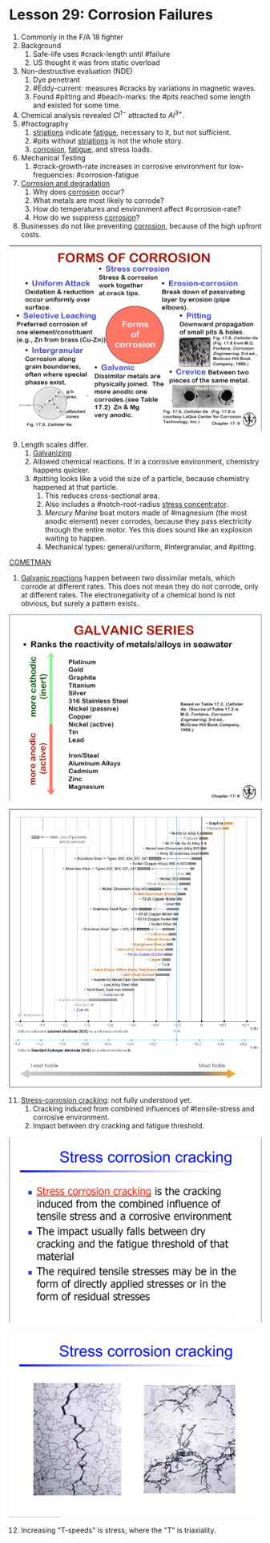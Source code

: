 # Lesson 29: Corrosion Failures

1. Commonly in the F/A 18 fighter
2. Background
   1. Safe-life uses #crack-length until #failure
   2. US thought it was from static overload
3. Non-destructive evaluation (NDE)
   1. Dye penetrant
   2. #Eddy-current: measures #cracks by variations in magnetic waves.
   3. Found #pitting and #beach-marks: the #pits reached some length and existed for some time.
4. Chemical analysis revealed $Cl^{1-}$ attracted to $Al^{3+}$.
5. #fractography
   1. [striations](striations.md) indicate [fatigue](fatigue.md), necessary to it, but not sufficient.
   2. #pits without [striations](striations.md) is not the whole story.
   3. [corrosion](../engr-839-001-mechanical-metallurgy/corrosion.md), [fatigue](fatigue.md), and stress loads.
6. Mechanical Testing
   1. #crack-growth-rate increases in corrosive environment for low-frequencies: #corrosion-fatigue
7. [Corrosion and degradation](../engr-839-001-mechanical-metallurgy/corrosion.md)
   1. Why does [corrosion](../engr-839-001-mechanical-metallurgy/corrosion.md) occur?
   2. What metals are most likely to corrode?
   3. How do temperatures and environment affect #corrosion-rate?
   4. How do we suppress [corrosion](../engr-839-001-mechanical-metallurgy/corrosion.md)?
8. Businesses do not like preventing [corrosion](../engr-839-001-mechanical-metallurgy/corrosion.md), because of the high upfront costs.

![](../../../attachments/engr-743-001-damage-and-fracture/./forms_of_corrosion_210423_121226_EST.png)

9. Length scales differ.
   1.  [Galvanizing](galvanizing.md)
   2.  Allowed chemical reactions. If in a corrosive environment, chemistry happens quicker.
   3.  #pitting looks like a void the size of a particle, because chemistry happened at that particle.
       1.  This reduces cross-sectional area.
       2.  Also includes a #notch-root-radius [stress concentrator](stress-concentration.md).
       3.  _Mercury Marine_ boat motors made of #magnesium (the most anodic element) never corrodes, because they pass electricity through the entire motor. Yes this does sound like an explosion waiting to happen.
       4.  Mechanical types: general/uniform, #intergranular, and #pitting.

[COMETMAN](cometman.md)

1.  [Galvanic reactions](galvanizing.md) happen between two dissimilar metals, which corrode at different rates. This does not mean they do not corrode, only at different rates. The electronegativity of a chemical bond is not obvious, but surely a pattern exists.

![](../../../attachments/engr-743-001-damage-and-fracture/./galvanic_series_210423_122740_EST.png)

![](../../../attachments/engr-743-001-damage-and-fracture/./galvanic_series_expanded_210423_130950_EST.png)

11. [Stress-corrosion cracking](stress-corrosion-cracking.md): not fully understood yet.
    1.   Cracking induced from combined influences of #tensile-stress and corrosive environment.
    2.   Impact between dry cracking and fatigue threshold.

![](../../../attachments/engr-743-001-damage-and-fracture/./stress_corrosion_cracking_210423_123142_EST.png)

![](../../../attachments/engr-743-001-damage-and-fracture/./stress_corrosion_cracking_SEM_210423_123320_EST.png)

12. Increasing "T-speeds" is stress, where the "T" is triaxiality.